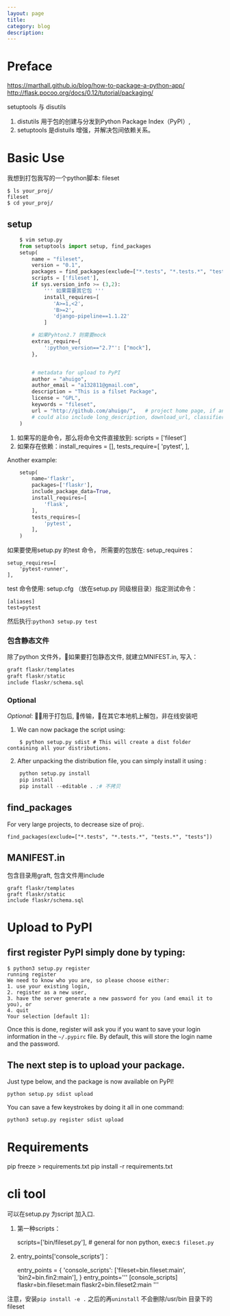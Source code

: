 ```yaml
---
layout: page
title:
category: blog
description:
---
```

# Preface
https://marthall.github.io/blog/how-to-package-a-python-app/
http://flask.pocoo.org/docs/0.12/tutorial/packaging/

setuptools 与 disutils
1. distutils 用于包的创建与分发到Python Package Index（PyPI）,
2. setuptools 是distuils 增强，并解决包间依赖关系。

# Basic Use
我想到打包我写的一个python脚本: fileset

	$ ls your_proj/
	fileset
	$ cd your_proj/

## setup
```python
	$ vim setup.py
	from setuptools import setup, find_packages
	setup(
		name = "fileset",
		version = "0.1",
		packages = find_packages(exclude=["*.tests", "*.tests.*", "tests.*", "tests"]),
		scripts = ['fileset'],
		if sys.version_info >= (3,2):
			''' 如果需要其它包 '''
			install_requires=[
			   'A>=1,<2',
			   'B>=2',
			   'django-pipeline==1.1.22'
			]

		# 如果Pyhton2.7 则需要mock
		extras_require={
		    ':python_version=="2.7"': ["mock"],
		},


		# metadata for upload to PyPI
		author = "ahuigo",
		author_email = "a132811@gmail.com",
		description = "This is a filset Package",
		license = "GPL",
		keywords = "fileset",
		url = "http://github.com/ahuigo/",   # project home page, if any
		# could also include long_description, download_url, classifiers, etc.
	)
```
1. 如果写的是命令，那么将命令文件直接放到: scripts = ['fileset']
2. 如果存在依赖：install_requires = [],  tests_require=[ 'pytest', ],

Another example:

```python
	setup(
		name='flaskr',
		packages=['flaskr'],
		include_package_data=True,
		install_requires=[
			'flask',
		],
		tests_requires=[
			'pytest',
		],
	)
```

如果要使用setup.py 的test 命令， 所需要的包放在: setup_requires：

	setup_requires=[
        'pytest-runner',
    ],

test 命令使用: setup.cfg （放在setup.py 同级根目录）指定测试命令：

	[aliases]
	test=pytest

然后执行:`python3 setup.py test`

### 包含静态文件
除了python 文件外，如果要打包静态文件, 就建立MNIFEST.in, 写入：
```s
graft flaskr/templates
graft flaskr/static
include flaskr/schema.sql
```

### Optional
*Optional*: 用于打包后, 传输，在其它本地机上解包，非在线安装吧
1. We can now package the script using:
```
	$ python setup.py sdist # This will create a dist folder containing all your distributions. 
```
2. After unpacking the distribution file, you can simply install it using :

```s
	python setup.py install 
	pip install
	pip install --editable . ;# 不拷贝
```

## find_packages
For very large projects, to decrease size of proj:.

	find_packages(exclude=["*.tests", "*.tests.*", "tests.*", "tests"])

## MANIFEST.in
包含目录用graft, 包含文件用include

    graft flaskr/templates
    graft flaskr/static
    include flaskr/schema.sql

# Upload to PyPI
## first register PyPI simply done by typing:
```
$ python3 setup.py register
running register
We need to know who you are, so please choose either:
1. use your existing login,
2. register as a new user,
3. have the server generate a new password for you (and email it to you), or
4. quit
Your selection [default 1]:
```
Once this is done, register will ask you if you want to save your login information in the `~/.pypirc` file. By default, this will store the login name and the password. 

## The next step is to upload your package. 
Just type below, and the package is now available on PyPI! 
```s
python setup.py sdist upload
```

You can save a few keystrokes by doing it all in one command: 
```s
python3 setup.py register sdist upload
```

# Requirements
pip freeze > requirements.txt
pip install -r requirements.txt


# cli tool
可以在setup.py 为script 加入口.

1. 第一种scripts：

    scripts=['bin/fileset.py'], # general for non python, exec:`$ fileset.py`

2. entry_points['console_scripts']：

	entry_points = {
        'console_scripts': ['fileset=bin.fileset:main', 'bin2=bin.fin2:main'],
    }
	entry_points='''
        [console_scripts]
        flaskr=bin.fileset:main
        flaskr2=bin.fileset2:main
    '''

注意，安装`pip install -e .` 之后的再`uninstall` 不会删除/usr/bin 目录下的fileset